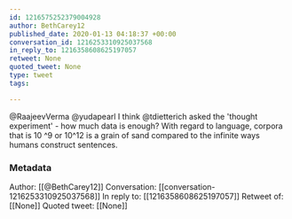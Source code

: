 ```yaml
---
id: 1216575252379004928
author: BethCarey12
published_date: 2020-01-13 04:18:37 +00:00
conversation_id: 1216253310925037568
in_reply_to: 1216358608625197057
retweet: None
quoted_tweet: None
type: tweet
tags:

---
```


@RaajeevVerma @yudapearl I think @tdietterich asked the 'thought experiment' - how much data is enough? With regard to language, corpora that is 10 ^9  or 10^12 is a grain of sand compared to the infinite ways humans construct sentences.

### Metadata

Author: [[@BethCarey12]]
Conversation: [[conversation-1216253310925037568]]
In reply to: [[1216358608625197057]]
Retweet of: [[None]]
Quoted tweet: [[None]]
